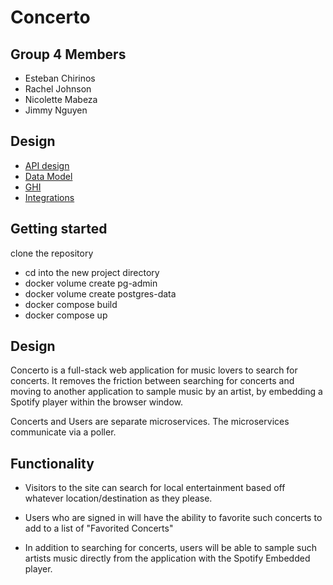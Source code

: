 # Concerto

## Group 4 Members
- Esteban Chirinos
- Rachel Johnson
- Nicolette Mabeza
- Jimmy Nguyen

## Design
- [API design](docs/api-design.md)
- [Data Model](docs/data-model.md)
- [GHI](docs/ghi.md)
- [Integrations](docs/integrations.md)

## Getting started

clone the repository
- cd into the new project directory
- docker volume create pg-admin
- docker volume create postgres-data
- docker compose build
- docker compose up

## Design
Concerto is a full-stack web application for music lovers to search for concerts. It removes the friction between searching for concerts and moving to another application to sample music by an artist, by embedding a Spotify player within the browser window.

Concerts and Users are separate microservices. The microservices communicate via a poller.

## Functionality
- Visitors to the site can search for local entertainment based off whatever location/destination as they please.

- Users who are signed in will have the ability to favorite such concerts to add to a list of "Favorited Concerts"

- In addition to searching for concerts, users will be able to sample such artists music directly from the application with the Spotify Embedded player.
